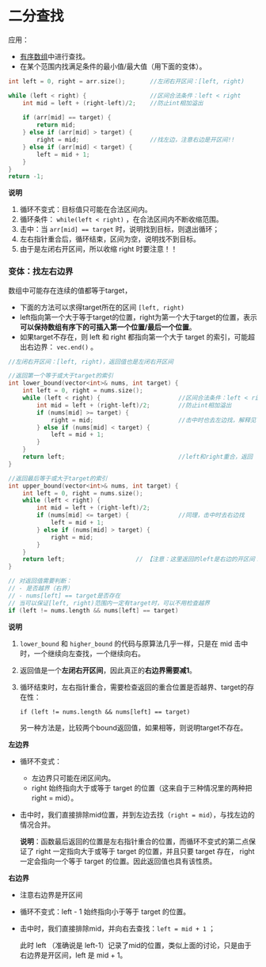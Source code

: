 # 二分查找

应用：

- <u>有序数组</u>中进行查找。
- 在某个范围内找满足条件的最小值/最大值（用下面的变体）。

```c++
int left = 0, right = arr.size();		//左闭右开区间：[left, right)

while (left < right) {					//区间合法条件：left < right
	int mid = left + (right-left)/2;	//防止int相加溢出
	
	if (arr[mid] == target) {
        return mid;
    } else if (arr[mid] > target) {
        right = mid;					//找左边，注意右边是开区间!!
    } else if (arr[mid] < target) {
        left = mid + 1;
    }
}
return -1;
```

**说明**

1. 循环不变式：目标值只可能在合法区间内。
2. 循环条件： `while(left < right)` ，在合法区间内不断收缩范围。
3. 击中：当 `arr[mid] == target` 时，说明找到目标，则退出循环；
4. 左右指针重合后，循环结束，区间为空，说明找不到目标。
5. 由于是左闭右开区间，所以收缩 right 时要注意！！





### 变体：找左右边界

数组中可能存在连续的值都等于target，

- 下面的方法可以求得target所在的区间 `[left, right)`
- left指向第一个大于等于target的位置，right为第一个大于target的位置，表示**可以保持数组有序下的可插入第一个位置/最后一个位置**。
- 如果target不存在，则 left 和 right 都指向第一个大于 target 的索引，可能超出右边界： `vec.end()` 。

```c++
//左闭右开区间：[left, right)，返回值也是左闭右开区间

//返回第一个等于或大于target的索引
int lower_bound(vector<int>& nums, int target) {
    int left = 0, right = nums.size();			
    while (left < right) {						//区间合法条件：left < right
        int mid = left + (right-left)/2;		//防止int相加溢出
        if (nums[mid] >= target) {
            right = mid;						//击中时也去左边找，解释见下
        } else if (nums[mid] < target) {
            left = mid + 1;
        }
    }
    return left;								//left和right重合，返回
}

//返回最后等于或大于target的索引
int upper_bound(vector<int>& nums, int target) {
    int left = 0, right = nums.size();
    while (left < right) {
        int mid = left + (right-left)/2;
        if (nums[mid] <= target) {				//同理，击中时去右边找
            left = mid + 1;
        } else if (nums[mid] > target) {
            right = mid;
        }
    }
    return left;					// 【注意：这里返回的left是右边的开区间！！】
}

// 对返回值需要判断：
// - 是否越界（右界）
// - nums[left] == target是否存在
// 当可以保证[left, right)范围内一定有target时，可以不用检查越界
if (left != nums.length && nums[left] == target)
```

**说明**

1. `lower_bound` 和 `higher_bound` 的代码与原算法几乎一样，只是在 mid 击中时，一个继续向左查找，一个继续向右。

2. 返回值是一个**左闭右开区间**，因此真正的**右边界需要减1**。

3. 循环结束时，左右指针重合，需要检查返回的重合位置是否越界、target的存在性：

   `if (left != nums.length && nums[left] == target)`

   另一种方法是，比较两个bound返回值，如果相等，则说明target不存在。

**左边界**

- 循环不变式：

  - 左边界只可能在闭区间内。
  - right 始终指向大于或等于 target 的位置（这来自于三种情况里的两种把 right = mid）。

- 击中时，我们直接排除mid位置，并到左边去找（`right = mid`），与找左边的情况合并。

   **说明**：函数最后返回的位置是左右指针重合的位置，而循环不变式的第二点保证了 right 一定指向大于或等于 target 的位置，并且只要 target 存在， right 一定会指向一个等于 target 的位置。因此返回值也具有该性质。

**右边界**

- 注意右边界是开区间

- 循环不变式：left - 1 始终指向小于等于 target 的位置。

- 击中时，我们直接排除mid，并向右去查找：`left = mid + 1` ；

  此时 left （准确说是 left-1）记录了mid的位置，类似上面的讨论，只是由于右边界是开区间，left 是 mid + 1。
